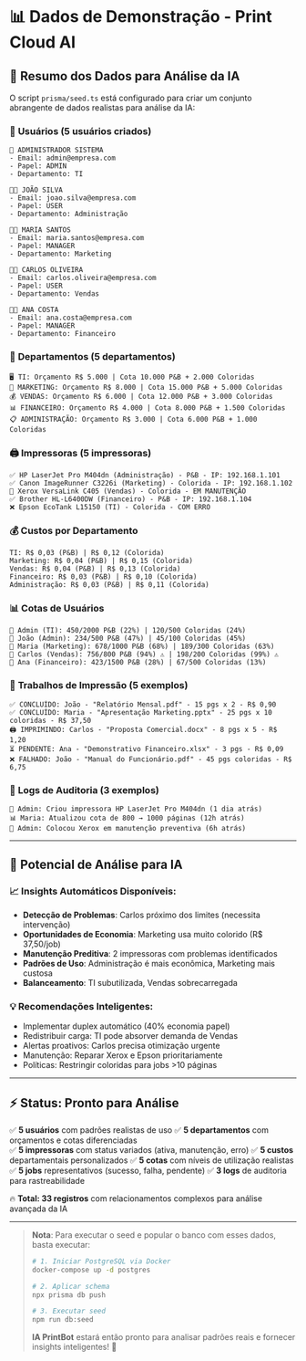 # 📊 Dados de Demonstração - Print Cloud AI

## 🎯 Resumo dos Dados para Análise da IA

O script `prisma/seed.ts` está configurado para criar um conjunto abrangente de dados realistas para análise da IA:

### 👥 **Usuários (5 usuários criados)**
```
🏢 ADMINISTRADOR SISTEMA
- Email: admin@empresa.com 
- Papel: ADMIN
- Departamento: TI

👨‍💼 JOÃO SILVA  
- Email: joao.silva@empresa.com
- Papel: USER  
- Departamento: Administração

👩‍💼 MARIA SANTOS
- Email: maria.santos@empresa.com  
- Papel: MANAGER
- Departamento: Marketing

👨‍💼 CARLOS OLIVEIRA
- Email: carlos.oliveira@empresa.com
- Papel: USER
- Departamento: Vendas  

👩‍💼 ANA COSTA
- Email: ana.costa@empresa.com
- Papel: MANAGER  
- Departamento: Financeiro
```

### 🏢 **Departamentos (5 departamentos)**
```
🖥️ TI: Orçamento R$ 5.000 | Cota 10.000 P&B + 2.000 Coloridas
🎨 MARKETING: Orçamento R$ 8.000 | Cota 15.000 P&B + 5.000 Coloridas  
💰 VENDAS: Orçamento R$ 6.000 | Cota 12.000 P&B + 3.000 Coloridas
📊 FINANCEIRO: Orçamento R$ 4.000 | Cota 8.000 P&B + 1.500 Coloridas
📋 ADMINISTRAÇÃO: Orçamento R$ 3.000 | Cota 6.000 P&B + 1.000 Coloridas
```

### 🖨️ **Impressoras (5 impressoras)**
```
✅ HP LaserJet Pro M404dn (Administração) - P&B - IP: 192.168.1.101
✅ Canon ImageRunner C3226i (Marketing) - Colorida - IP: 192.168.1.102
🔧 Xerox VersaLink C405 (Vendas) - Colorida - EM MANUTENÇÃO
✅ Brother HL-L6400DW (Financeiro) - P&B - IP: 192.168.1.104
❌ Epson EcoTank L15150 (TI) - Colorida - COM ERRO
```

### 💰 **Custos por Departamento**
```
TI: R$ 0,03 (P&B) | R$ 0,12 (Colorida)
Marketing: R$ 0,04 (P&B) | R$ 0,15 (Colorida)  
Vendas: R$ 0,04 (P&B) | R$ 0,13 (Colorida)
Financeiro: R$ 0,03 (P&B) | R$ 0,10 (Colorida)
Administração: R$ 0,03 (P&B) | R$ 0,11 (Colorida)
```

### 📊 **Cotas de Usuários**
```
👤 Admin (TI): 450/2000 P&B (22%) | 120/500 Coloridas (24%)
👤 João (Admin): 234/500 P&B (47%) | 45/100 Coloridas (45%)  
👤 Maria (Marketing): 678/1000 P&B (68%) | 189/300 Coloridas (63%)
👤 Carlos (Vendas): 756/800 P&B (94%) ⚠️ | 198/200 Coloridas (99%) ⚠️
👤 Ana (Financeiro): 423/1500 P&B (28%) | 67/500 Coloridas (13%)
```

### 📄 **Trabalhos de Impressão (5 exemplos)**
```
✅ CONCLUÍDO: João - "Relatório Mensal.pdf" - 15 pgs x 2 - R$ 0,90
✅ CONCLUÍDO: Maria - "Apresentação Marketing.pptx" - 25 pgs x 10 coloridas - R$ 37,50  
🖨️ IMPRIMINDO: Carlos - "Proposta Comercial.docx" - 8 pgs x 5 - R$ 1,20
⏳ PENDENTE: Ana - "Demonstrativo Financeiro.xlsx" - 3 pgs - R$ 0,09
❌ FALHADO: João - "Manual do Funcionário.pdf" - 45 pgs coloridas - R$ 6,75
```

### 📝 **Logs de Auditoria (3 exemplos)**
```
🔧 Admin: Criou impressora HP LaserJet Pro M404dn (1 dia atrás)
📊 Maria: Atualizou cota de 800 → 1000 páginas (12h atrás)  
🔧 Admin: Colocou Xerox em manutenção preventiva (6h atrás)
```

---

## 🤖 **Potencial de Análise para IA**

### 📈 **Insights Automáticos Disponíveis:**
- **Detecção de Problemas**: Carlos próximo dos limites (necessita intervenção)
- **Oportunidades de Economia**: Marketing usa muito colorido (R$ 37,50/job)
- **Manutenção Preditiva**: 2 impressoras com problemas identificados
- **Padrões de Uso**: Administração é mais econômica, Marketing mais custosa
- **Balanceamento**: TI subutilizada, Vendas sobrecarregada

### 💡 **Recomendações Inteligentes:**
- Implementar duplex automático (40% economia papel)
- Redistribuir carga: TI pode absorver demanda de Vendas
- Alertas proativos: Carlos precisa otimização urgente
- Manutenção: Reparar Xerox e Epson prioritariamente
- Políticas: Restringir coloridas para jobs >10 páginas

---

## ⚡ **Status: Pronto para Análise**

✅ **5 usuários** com padrões realistas de uso
✅ **5 departamentos** com orçamentos e cotas diferenciadas  
✅ **5 impressoras** com status variados (ativa, manutenção, erro)
✅ **5 custos** departamentais personalizados
✅ **5 cotas** com níveis de utilização realistas
✅ **5 jobs** representativos (sucesso, falha, pendente)
✅ **3 logs** de auditoria para rastreabilidade

🔥 **Total: 33 registros** com relacionamentos complexos para análise avançada da IA

---

> **Nota**: Para executar o seed e popular o banco com esses dados, basta executar:
> ```bash  
> # 1. Iniciar PostgreSQL via Docker
> docker-compose up -d postgres
> 
> # 2. Aplicar schema
> npx prisma db push
> 
> # 3. Executar seed
> npm run db:seed
> ```
>
> **IA PrintBot** estará então pronto para analisar padrões reais e fornecer insights inteligentes! 🚀